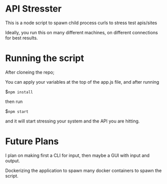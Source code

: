 # API Stresster

This is a node script to spawn child process curls to stress test apis/sites

Ideally, you run this on many different machines, on different connections for best results.

# Running the script

After cloneing the repo;

You can apply your variables at the top of the app.js file, and after running

$`npm install`

then run

$`npm start`

and it will start stressing your system and the API you are hitting.

# Future Plans

I plan on making first a CLI for input, then maybe a GUI with input and output.

Dockerizing the application to spawn many docker containers to spawn the script.
